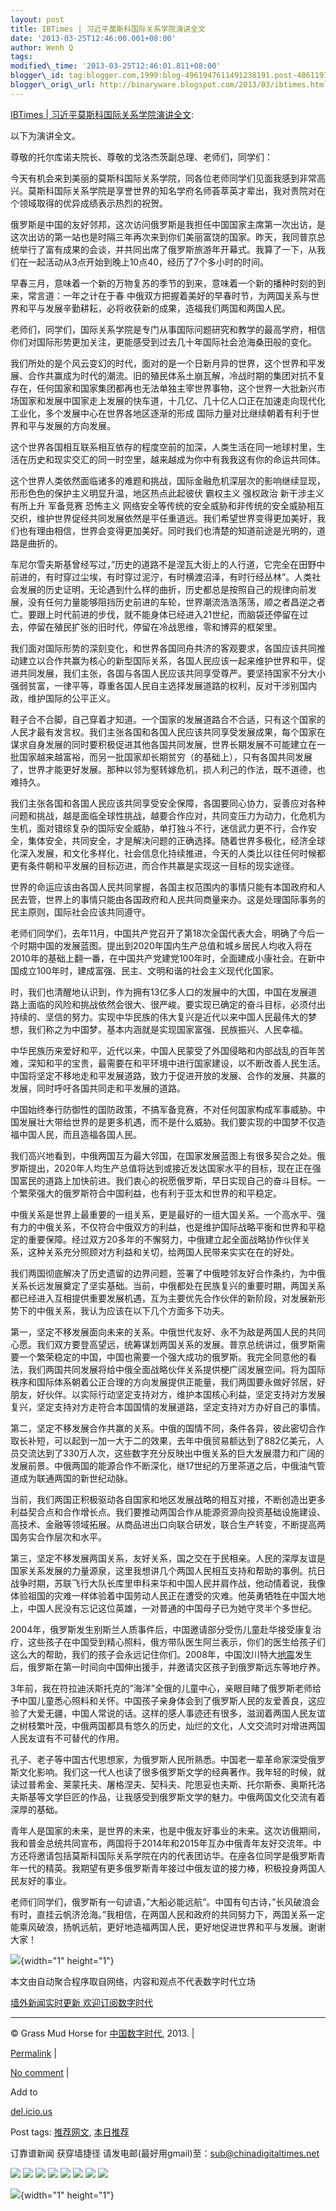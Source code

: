 ```yaml
--- 
layout: post 
title: IBTimes | 习近平莫斯科国际关系学院演讲全文 
date: '2013-03-25T12:46:00.001+08:00' 
author: Wenh Q
tags:
modified\_time: '2013-03-25T12:46:01.811+08:00' 
blogger\_id: tag:blogger.com,1999:blog-4961947611491238191.post-4861197763703247841
blogger\_orig\_url: http://binaryware.blogspot.com/2013/03/ibtimes.html
--- 
```

[IBTimes |
习近平莫斯科国际关系学院演讲全文](http://feedproxy.google.com/~r/chinagfwblog/~3/yfOGcXqFTxQ/):

<div>

以下为演讲全文。

尊敬的托尔库诺夫院长、尊敬的戈洛杰茨副总理、老师们，同学们：

今天有机会来到美丽的莫斯科国际关系学院，同各位老师同学们见面我感到非常高兴。莫斯科国际关系学院是享誉世界的知名学府名师荟萃英才辈出，我对贵院对在个领域取得的优异成绩表示热烈的祝贺。

</div>

<div>

俄罗斯是中国的友好邻邦，这次访问俄罗斯是我担任中国国家主席第一次出访，是这次出访的第一站也是时隔三年再次来到你们美丽富饶的国家。昨天，我同普京总统举行了富有成果的会谈，并共同出席了俄罗斯旅游年开幕式。我算了一下，从我们在一起活动从3点开始到晚上10点40，经历了7个多小时的时间。

早春三月，意味着一个新的万物复苏的季节的到来，意味着一个新的播种时刻的到来，常言道：一年之计在于春 中俄双方把握着美好的早春时节，为两国关系与世界和平与发展辛勤耕耘，必将收获新的成果，造福我们两国和两国人民。

老师们，同学们，国际关系学院是专门从事国际问题研究和教学的最高学府，相信你们对国际形势更加关注，更能感受到过去几十年国际社会沧海桑田般的变化。

我们所处的是个风云变幻的时代，面对的是一个日新月异的世界，这个世界和平发展、合作共赢成为时代的潮流。旧的殖民体系土崩瓦解，冷战时期的集团对抗不复存在，任何国家和国家集团都再也无法单独主宰世界事物，这个世界一大批新兴市场国家和发展中国家走上发展的快车道，十几亿、几十亿人口正在加速走向现代化工业化，多个发展中心在世界各地区逐渐的形成 国际力量对比继续朝着有利于世界和平与发展的方向发展。

这个世界各国相互联系相互依存的程度空前的加深，人类生活在同一地球村里，生活在历史和现实交汇的同一时空里，越来越成为你中有我我这有你的命运共同体。

这个世界人类依然面临诸多的难题和挑战，国际金融危机深层次的影响继续显现，形形色色的保护主义明显升温，地区热点此起彼伏 霸权主义 强权政治 新干涉主义有所上升 军备竞赛 恐怖主义 网络安全等传统的安全威胁和非传统的安全威胁相互交织，维护世界促经共同发展依然是平任重道远。我们希望世界变得更加美好，我们也有理由相信，世界会变得更加美好。同时我们也清楚的知道前途是光明的，道路是曲折的。

车尼尔雪夫斯基曾经写过，”历史的道路不是涅瓦大街上的人行道，它完全在田野中前进的，有时穿过尘埃，有时穿过泥泞，有时横渡沼泽，有时行经丛林”。人类社会发展的历史证明，无论遇到什么样的曲折，历史都总是按照自己的规律向前发展，没有任何力量能够阻挡历史前进的车轮，世界潮流浩浩荡荡，顺之者昌逆之者亡。要跟上时代前进的步伐，就不能身体已经进入21世纪，而脑袋还停留在过去，停留在殖民扩张的旧时代，停留在冷战思维，零和博弈的框架里。

我们面对国际形势的深刻变化，和世界各国同舟共济的客观要求，各国应该共同推动建立以合作共赢为核心的新型国际关系，各国人民应该一起来维护世界和平，促进共同发展，我们主张，各国与各国人民应该共同享受尊严。要坚持国家不分大小强弱贫富，一律平等，尊重各国人民自主选择发展道路的权利，反对干涉别国内政，维护国际的公平正义。

鞋子合不合脚，自己穿着才知道。一个国家的发展道路合不合适，只有这个国家的人民才最有发言权。我们主张各国和各国人民应该共同享受发展成果，每个国家在谋求自身发展的同时要积极促进其他各国共同发展，世界长期发展不可能建立在一批国家越来越富裕，而另一批国家却长期贫穷（的基础上），只有各国共同发展了，世界才能更好发展。那种以邻为壑转嫁危机，损人利己的作法，既不道德，也难持久。

我们主张各国和各国人民应该共同享受安全保障，各国要同心协力，妥善应对各种问题和挑战，越是面临全球性挑战，越要合作应对，共同变压力为动力，化危机为生机，面对错综复杂的国际安全威胁，单打独斗不行，迷信武力更不行，合作安全，集体安全，共同安全，才是解决问题的正确选择。随着世界多极化，经济全球化深入发展，和文化多样化，社会信息化持续推进，今天的人类比以往任何时候都更有条件朝和平发展的目标迈进，而合作共赢是实现这一目标的现实途径。

世界的命运应该由各国人民共同掌握，各国主权范围内的事情只能有本国政府和人民去管，世界上的事情只能由各国政府和人民共同商量来办。这是处理国际事务的民主原则，国际社会应该共同遵守。

老师们同学们，去年11月，中国共产党召开了第18次全国代表大会，明确了今后一个时期中国的发展蓝图。提出到2020年国内生产总值和城乡居民人均收入将在2010年的基础上翻一番，在中国共产党建党100年时，全面建成小康社会。在新中国成立100年时，建成富强、民主、文明和谐的社会主义现代化国家。

时，我们也清醒地认识到，作为拥有13亿多人口的发展中的大国，中国在发展道路上面临的风险和挑战依然会很大、很严峻。要实现已确定的奋斗目标，必须付出持续的、坚信的努力。实现中华民族的伟大复兴是近代以来中国人民最伟大的梦想，我们称之为中国梦。基本内涵就是实现国家富强、民族振兴、人民幸福。

中华民族历来爱好和平，近代以来，中国人民蒙受了外国侵略和内部战乱的百年苦难，深知和平的宝贵，最需要在和平环境中进行国家建设，以不断改善人民生活。中国将坚定不移地走和平发展道路，致力于促进开放的发展、合作的发展、共赢的发展，同时呼吁各国共同走和平发展的道路。

中国始终奉行防御性的国防政策，不搞军备竞赛，不对任何国家构成军事威胁。中国发展壮大带给世界的是更多机遇，而不是什么威胁。我们要实现的中国梦不仅造福中国人民，而且造福各国人民。

我们高兴地看到，中俄两国互为最大邻国，在国家发展蓝图上有很多契合之处。俄罗斯提出，2020年人均生产总值将达到或接近发达国家水平的目标，现在正在强国富民的道路上加快前进。我们衷心的祝愿俄罗斯，早日实现自己的奋斗目标。一个繁荣强大的俄罗斯符合中国利益，也有利于亚太和世界的和平稳定。

中俄关系是世界上最重要的一组关系，更是最好的一组大国关系。一个高水平、强有力的中俄关系，不仅符合中俄双方的利益，也是维护国际战略平衡和世界和平稳定的重要保障。经过双方20多年的不懈努力，中俄建立起全面战略协作伙伴关系，这种关系充分照顾对方利益和关切，给两国人民带来实实在在的好处。

我们两国彻底解决了历史遗留的边界问题，签署了中俄睦邻友好合作条约，为中俄关系长远发展奠定了坚实基础。当前，中俄都处在民族复兴的重要时期，两国关系都已经进入互相提供重要发展机遇，互为主要优先合作伙伴的新阶段，对发展新形势下的中俄关系，我认为应该在以下几个方面多下功夫。

第一，坚定不移发展面向未来的关系。中俄世代友好、永不为敌是两国人民的共同心愿。我们双方要登高望远，统筹谋划两国关系的发展。普京总统讲过，俄罗斯需要一个繁荣稳定的中国，中国也需要一个强大成功的俄罗斯。我完全同意他的看法，我们两国共同发展将给中俄全面战略伙伴关系提供梗广阔发展空间。将为国际秩序和国际体系朝着公正合理的方向发展提供正能量，我们两国要永做好邻居，好朋友，好伙伴。以实际行动坚定支持对方，维护本国核心利益，坚定支持对方发展复兴，坚定支持对方走符合本国国情的发展道路，坚定支持对方办好自己的事情。

第二，坚定不移发展合作共赢的关系。中俄的国情不同，条件各异，彼此密切合作取长补短，可以起到一加一大于二的效果，去年中俄贸易额达到了882亿美元，人员交流达到了330万人次，这些数字充分反映出中俄关系的巨大发展潜力和广阔的发展前景。中俄两国的能源合作不断深化，继17世纪的万里茶道之后，中俄油气管道成为联通两国的新世纪动脉。

当前，我们两国正积极驱动各自国家和地区发展战略的相互对接，不断创造出更多利益契合点和合作增长点。我们要推动两国合作从能源资源向投资基础设施建设、高技术、金融等领域拓展。从商品进出口向联合研发，联合生产转变，不断提高两国务实合作层次和水平。

第三，坚定不移发展两国关系，友好关系，国之交在于民相亲。人民的深厚友谊是国家关系发展的力量源泉，这里我想讲几个两国人民相互支持和帮助的事例。抗日战争时期，苏联飞行大队长库里申科来华和中国人民并肩作战，他动情着说，我像体验祖国的灾难一样体验着中国劳动人民正在遭受的灾难。他英勇牺牲在中国大地上，中国人民没有忘记这位英雄，一对普通的中国母子已为她守灵半个多世纪。

2004年，俄罗斯发生别斯兰人质事件后，中国邀请部分受伤儿童赴华接受康复治疗，这些孩子在中国受到精心照料，俄方带队医生阿兰表示，你们的医生给孩子们这么大的帮助，我们的孩子会永远记住你们。2008年，中国汶川特大[地震](http://redirect.viglink.com/?key=11fe087258b6fc0532a5ccfc924805c0&u=http://cn.ibtimes.com/topics/detail/423/earthquake/)发生后，俄罗斯在第一时间向中国伸出援手，并邀请灾区孩子到俄罗斯远东等地疗养。

3年前，我在符拉迪沃斯托克的”海洋”全俄的儿童中心，亲眼目睹了俄罗斯老师给予中国儿童悉心照料和关怀。中国孩子亲身体会到了俄罗斯人民的友爱善良，这应验了大爱无疆，中国人常说的话。这样的感人事迹还有很多，滋润着两国人民友谊之树枝繁叶茂，中俄两国都具有悠久的历史，灿烂的文化，人文交流时对增进两国人民友谊有不可替代的作用。

孔子、老子等中国古代思想家，为俄罗斯人民所熟悉。中国老一辈革命家深受俄罗斯文化影响。我们这一代人也读了很多俄罗斯文学的经典著作。我年轻的时候，就读过普希金、莱蒙托夫、屠格涅夫、契科夫、陀思妥也夫斯、托尔斯泰、奥斯托洛夫斯基等文学巨匠的作品，让我感受到俄罗斯文学的魅力。中俄两国文化交流有着深厚的基础。

青年人是国家的未来，是世界的未来，也是中俄友好事业的未来。这次访俄期间，我和普金总统共同宣布，两国将于2014年和2015年互办中俄青年友好交流年。中方还将邀请包括莫斯科国际关系学院在内的代表团访华。在座各位同学是俄罗斯青年一代的精英。我期望有更多俄罗斯青年接过中俄友谊的接力棒，积极投身两国人民友好的事业。

老师们同学们，俄罗斯有一句谚语，”大船必能远航”。中国有句古诗，”长风破浪会有时，直挂云帆济沧海。”我相信，在两国人民和政府的共同努力下，两国关系一定能乘风破浪，扬帆远航，更好地造福两国人民，更好地促进世界和平与发展。谢谢大家！

</div>

![](http://pixel.quantserve.com/pixel/p-89EKCgBk8MZdE.gif){width="1"
height="1"}

本文由自动聚合程序取自网络，内容和观点不代表数字时代立场

[墙外新闻实时更新 欢迎订阅数字时代](http://eepurl.com/msuvD)










------------------------------------------------------------------------

© Grass Mud Horse for
[中国数字时代](https://kexueshangwang.info/chinese), 2013. |

[Permalink](https://kexueshangwang.info/chinese/2013/03/ibtimes-%e4%b9%a0%e8%bf%91%e5%b9%b3%e8%8e%ab%e6%96%af%e7%a7%91%e5%9b%bd%e9%99%85%e5%85%b3%e7%b3%bb%e5%ad%a6%e9%99%a2%e6%bc%94%e8%ae%b2%e5%85%a8%e6%96%87/)
|

[No
comment](https://kexueshangwang.info/chinese/2013/03/ibtimes-%e4%b9%a0%e8%bf%91%e5%b9%b3%e8%8e%ab%e6%96%af%e7%a7%91%e5%9b%bd%e9%99%85%e5%85%b3%e7%b3%bb%e5%ad%a6%e9%99%a2%e6%bc%94%e8%ae%b2%e5%85%a8%e6%96%87/#comments)
|

Add to

[del.icio.us](http://del.icio.us/post?url=https://kexueshangwang.info/chinese/2013/03/ibtimes-%e4%b9%a0%e8%bf%91%e5%b9%b3%e8%8e%ab%e6%96%af%e7%a7%91%e5%9b%bd%e9%99%85%e5%85%b3%e7%b3%bb%e5%ad%a6%e9%99%a2%e6%bc%94%e8%ae%b2%e5%85%a8%e6%96%87/&title=IBTimes%20%7C%20%E4%B9%A0%E8%BF%91%E5%B9%B3%E8%8E%AB%E6%96%AF%E7%A7%91%E5%9B%BD%E9%99%85%E5%85%B3%E7%B3%BB%E5%AD%A6%E9%99%A2%E6%BC%94%E8%AE%B2%E5%85%A8%E6%96%87)





Post tags:
[推荐网文](https://kexueshangwang.info/chinese/tag/%e6%8e%a8%e8%8d%90%e7%bd%91%e6%96%87/?category=18271),
[本日推荐](https://kexueshangwang.info/chinese/tag/%e6%9c%ac%e6%97%a5%e6%8e%a8%e8%8d%90/?category=18271)



订靠谱新闻 获穿墙捷径
请发电邮(最好用gmail)至：sub@chinadigitaltimes.net





<div>

[![](http://feeds.feedburner.com/~ff/chinagfwblog?d=yIl2AUoC8zA)](http://feeds.feedburner.com/~ff/chinagfwblog?a=yfOGcXqFTxQ:urZ_v_X41Fs:yIl2AUoC8zA)
[![](http://feeds.feedburner.com/~ff/chinagfwblog?i=yfOGcXqFTxQ:urZ_v_X41Fs:-BTjWOF_DHI)](http://feeds.feedburner.com/~ff/chinagfwblog?a=yfOGcXqFTxQ:urZ_v_X41Fs:-BTjWOF_DHI)
[![](http://feeds.feedburner.com/~ff/chinagfwblog?i=yfOGcXqFTxQ:urZ_v_X41Fs:F7zBnMyn0Lo)](http://feeds.feedburner.com/~ff/chinagfwblog?a=yfOGcXqFTxQ:urZ_v_X41Fs:F7zBnMyn0Lo)
[![](http://feeds.feedburner.com/~ff/chinagfwblog?i=yfOGcXqFTxQ:urZ_v_X41Fs:V_sGLiPBpWU)](http://feeds.feedburner.com/~ff/chinagfwblog?a=yfOGcXqFTxQ:urZ_v_X41Fs:V_sGLiPBpWU)
[![](http://feeds.feedburner.com/~ff/chinagfwblog?d=qj6IDK7rITs)](http://feeds.feedburner.com/~ff/chinagfwblog?a=yfOGcXqFTxQ:urZ_v_X41Fs:qj6IDK7rITs)
[![](http://feeds.feedburner.com/~ff/chinagfwblog?d=l6gmwiTKsz0)](http://feeds.feedburner.com/~ff/chinagfwblog?a=yfOGcXqFTxQ:urZ_v_X41Fs:l6gmwiTKsz0)
[![](http://feeds.feedburner.com/~ff/chinagfwblog?i=yfOGcXqFTxQ:urZ_v_X41Fs:gIN9vFwOqvQ)](http://feeds.feedburner.com/~ff/chinagfwblog?a=yfOGcXqFTxQ:urZ_v_X41Fs:gIN9vFwOqvQ)
[![](http://feeds.feedburner.com/~ff/chinagfwblog?d=TzevzKxY174)](http://feeds.feedburner.com/~ff/chinagfwblog?a=yfOGcXqFTxQ:urZ_v_X41Fs:TzevzKxY174)

</div>

![](http://feeds.feedburner.com/~r/chinagfwblog/~4/yfOGcXqFTxQ){width="1"
height="1"}
